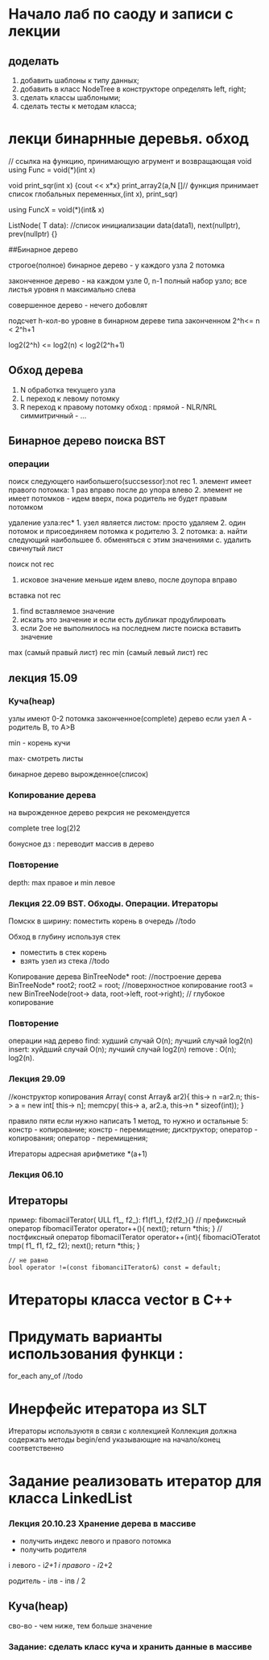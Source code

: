 # Начало лаб по саоду и записи с лекции
## доделать
1. добавить шаблоны к типу данных;
2. добавить в класс NodeTree в конструкторе определять left, right;
3. сделать классы шаблоными;
4. сделать тесты к методам класса;

# лекци бинарнные деревья. обход

// ссылка на функцию, принимающую агрумент и возвращающая void
using Func = void(*)(int x)

void print_sqr(int x) {cout << x*x}
print_array2(a,N []// функция принимает список глобальных переменных,(int x), print_sqr) 

using FuncX = void(*)(int& x)

ListNode( T data):
//список инициализации
data(data1), next(nullptr), prev(nullptr) {}

##Бинарное дерево

строгое(полное) бинарное дерево - у каждого узла 2 потомка

законченное дерево - на каждом узле 0, n-1 полный набор узло;
все листья уровня n максимально слева

совершенное дерево - нечего добовлят

подсчет h-кол-во уровне в бинарном дереве типа законченном
2^h<= n < 2^h+1

log2(2^h) <= log2(n) < log2(2^h+1)

## Обход дерева
   1. N обработка текущего узла
   2. L переход к левому потомку
   3. R переход к правому потомку 
  обход :
  прямой - NLR/NRL
  симмитричный - ...


## Бинарное дерево поиска BST
### операции 
   поиск следующего наибольшего(succsessor):not rec
      1. элемент имеет правого потомка:
         1 раз вправо после до упора влево
      2. элемент не имеет потомков - идем вверх, 
         пока родитель не будет правым потомком

   удаление узла:rec*
         1. узел является листом: просто удаляем
         2. один потомок и присоединяем потомка к родителю
         3. 2 потомка:
            а. найти следующий наибольшее
            б. обменяться с этим значениями
            с. удалить свичнутый лист

   поиск not rec
   1. исковое значение меньше идем влево, после доупора вправо

   вставка not rec
   1. find вставляемое значение
   2. искать это значение и если есть дубликат продублировать
   3. если 2ое не выполнилось на последнем листе поиска вставить значение

   max (самый правый лист) rec
   min (самый левый лист) rec


## лекция 15.09
### Куча(heap)
   узлы имеют 0-2 потомка
   законченное(complete) дерево
   если узел А - родитель В, то А>В

   min - корень кучи

   max- смотреть листы
   
   бинарное дерево вырожденное(список)

### Копирование дерева
    
   на вырожденное дерево рекрсия не рекомендуется
  
   complete tree log(2)2
  
   бонусное дз : переводит массив в дерево


### Повторение
   depth: max правое и min левое


### Лекция 22.09 BST. Обходы. Операции. Итераторы
   
   Помскк в ширину:
   поместить корень в очередь
   //todo

   Обход в глубину используя стек
   - поместить в стек корень
   - взять узел из стека
   //todo


   Копирование дерева 
      BinTreeNode<int>* root:
      //построение дерева
      BinTreeNode<int>* root2;
      root2 = root; //поверхностное копирование
      root3 = new BinTreeNode(root-> data,
      root->left, root->right); // глубокое копирование

### Повторениe
   операции над дерево
   find: худший случай O(n); лучший случай log2(n)
   insert: хуйдший случай O(n); лучший случай log2(n)
   remove : O(n); log2(n).

### Лекция 29.09 

   //конструктор копирования
   Array( const Array& ar2){
    this-> n =ar2.n;
    this-> a = new int[ this-> n];
    memcpy( this-> a, ar2.a, this->n * sizeof(int));
   }

   правило пяти
   если нужно написать 1 метод, то нужно и остальные 5:
   констр - копирование;
   констр - перемищение;
   дисктруктор;
   оператор - копирования;
   оператор - перемищения;

   Итераторы
   адресная арифметике *(a+1)

### Лекция 06.10 
##  Итераторы
   пример:
   fibomaciITerator( ULL f1_, f2_):    f1(f1_), f2(f2_){}
    // префиксный оператор
    fibomaciITerator operator++(){
     next();
     return *this;
    }
    // постфиксный оператор
    fibomaciITerator operator++(int){
    fibomaciOTeratot tmp( f1_ f1, f2_ f2);
    next();
    return *this;
    }

    // не равно
    bool operator !=(const fibomanciITerator&) const = default;
# Итераторы класса vector в C++

# Придумать варианты использования функци :
  for_each
  any_of
  //todo

# Инерфейс итератора из SLT
  Итераторы используютя в связи с коллекцией
  Коллекция должна содержать методы begin/end указывающие на начало/конец соответственно

# Задание реализовать итератор для класса LinkedList


### Лекция 20.10.23 Хранение дерева в массиве
 
  - получить индекс левого и правого потомка
  - получить родителя
 
  i левого - i*2+1
  i правого - i*2+2

  родитель - iлв - iпв / 2

## Куча(heap)
 
  сво-во - чем ниже, тем больше значение
### Задание: сделать класс куча и хранить данные в массиве
    

  
    
     
    
    
   

   
    

   
    
   
    
   

   


  

  



 